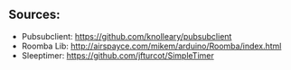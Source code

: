 ## Sources:

+ Pubsubclient: https://github.com/knolleary/pubsubclient
+ Roomba Lib: http://airspayce.com/mikem/arduino/Roomba/index.html
+ Sleeptimer: https://github.com/jfturcot/SimpleTimer